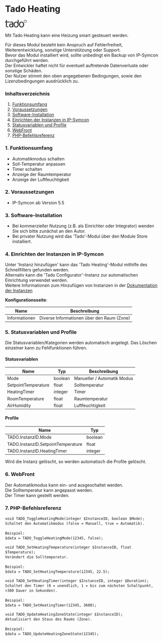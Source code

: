 # Tado Heating

![Image](../imgs/tado_logo.png)  

Mit Tado Heating kann eine Heizung smart gesteuert werden. 

Für dieses Modul besteht kein Anspruch auf Fehlerfreiheit, Weiterentwicklung, sonstige Unterstützung oder Support.  
Bevor das Modul installiert wird, sollte unbedingt ein Backup von IP-Symcon durchgeführt werden.  
Der Entwickler haftet nicht für eventuell auftretende Datenverluste oder sonstige Schäden.  
Der Nutzer stimmt den oben angegebenen Bedingungen, sowie den Lizenzbedingungen ausdrücklich zu.  

### Inhaltsverzeichnis

1. [Funktionsumfang](#1-funktionsumfang)
2. [Voraussetzungen](#2-voraussetzungen)
3. [Software-Installation](#3-software-installation)
4. [Einrichten der Instanzen in IP-Symcon](#4-einrichten-der-instanzen-in-ip-symcon)
5. [Statusvariablen und Profile](#5-statusvariablen-und-profile)
6. [WebFront](#6-webfront)
7. [PHP-Befehlsreferenz](#7-php-befehlsreferenz)

### 1. Funktionsumfang

* Automatikmodus schalten
* Soll-Temperatur anpassen
* Timer schalten
* Anzeige der Raumtemperatur
* Anzeige der Luftfeuchtigkeit

### 2. Voraussetzungen

- IP-Symcon ab Version 5.5

### 3. Software-Installation

* Bei kommerzieller Nutzung (z.B. als Einrichter oder Integrator) wenden Sie sich bitte zunächst an den Autor.
* Bei privater Nutzung wird das 'Tado'-Modul über den Module Store installiert.

### 4. Einrichten der Instanzen in IP-Symcon

Unter 'Instanz hinzufügen' kann das 'Tado Heating'-Modul mithilfe des Schnellfilters gefunden werden.  
Alternativ kann die 'Tado Configurator'-Instanz zur automatischen Einrichtung verwendet werden.  
Weitere Informationen zum Hinzufügen von Instanzen in der [Dokumentation der Instanzen](https://www.symcon.de/service/dokumentation/konzepte/instanzen/#Instanz_hinzufügen)  

__Konfigurationsseite__:

Name            | Beschreibung
--------------- | ----------------------------------------------
Informationen   | Diverse Informationen über den Raum (Zone)

### 5. Statusvariablen und Profile

Die Statusvariablen/Kategorien werden automatisch angelegt. Das Löschen einzelner kann zu Fehlfunktionen führen.

#### Statusvariablen

Name                | Typ       | Beschreibung
------------------- | --------- | ---------------------------
Mode                | boolean   | Manueller / Automatik Modus
SetpointTemperature | float     | Solltemperatur
HeatingTimer        | integer   | Timer
RoomTemperature     | float     | Raumtemperatur
AirHumidity         | float     | Luftfeuchtigkeit

#### Profile

Name                                | Typ
----------------------------------- | -------
TADO.InstanzID.Mode                 | boolean
TADO.InstanzID.SetpointTemperature  | float
TADO.InstanzID.HeatingTimer         | integer  

Wird die Instanz gelöscht, so werden automatisch die Profile gelöscht.  

### 6. WebFront

Der Automatikmodus kann ein- und ausgeschaltet werden.  
Die Solltemperatur kann angepasst werden.  
Der Timer kann gestellt werden.  

### 7. PHP-Befehlsreferenz

```text
void TADO_ToggleHeatingMode(integer $InstanceID, boolean $Mode);  
Schaltet den Automatikmodus (false = Manuell, true = Automatik).

Beispiel:
$data = TADO_ToggleHeatingMode(12345, false);
```  

```text
void TADO_SetHeatingTemperature(integer $InstanceID, float $Temperature);  
Verändert die Solltemperatur.

Beispiel:
$data = TADO_SetHeatingTemperature(12345, 22.5);
```  

```text
void TADO_SetHeatingTimer(integer $InstanceID, integer $Duration);  
Schaltet den Timer (0 = unendlich, 1 = bis zum nächsten Schaltpunkt, >300 Dauer in Sekunden).

Beispiel:
$data = TADO_SetHeatingTimer(12345, 3600);
```  

```text
void TADO_UpdateHeatingZoneState(integer $InstanceID);  
Aktualisiert den Staus des Raums (Zone). 

Beispiel:
$data = TADO_UpdateHeatingZoneState(12345);
```